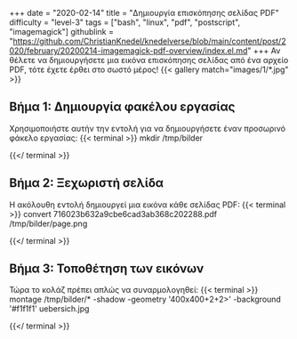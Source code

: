+++
date = "2020-02-14"
title = "Δημιουργία επισκόπησης σελίδας PDF"
difficulty = "level-3"
tags = ["bash", "linux", "pdf", "postscript", "imagemagick"]
githublink = "https://github.com/ChristianKnedel/knedelverse/blob/main/content/post/2020/february/20200214-imagemagick-pdf-overview/index.el.md"
+++
Αν θέλετε να δημιουργήσετε μια εικόνα επισκόπησης σελίδας από ένα αρχείο PDF, τότε έχετε έρθει στο σωστό μέρος!
{{< gallery match="images/1/*.jpg" >}}

## Βήμα 1: Δημιουργία φακέλου εργασίας
Χρησιμοποιήστε αυτήν την εντολή για να δημιουργήσετε έναν προσωρινό φάκελο εργασίας:
{{< terminal >}}
mkdir /tmp/bilder

{{</ terminal >}}

## Βήμα 2: Ξεχωριστή σελίδα
Η ακόλουθη εντολή δημιουργεί μια εικόνα κάθε σελίδας PDF:
{{< terminal >}}
convert 716023b632a9cbe6cad3ab368c202288.pdf /tmp/bilder/page.png

{{</ terminal >}}

## Βήμα 3: Τοποθέτηση των εικόνων
Τώρα το κολάζ πρέπει απλώς να συναρμολογηθεί:
{{< terminal >}}
montage /tmp/bilder/* -shadow -geometry '400x400+2+2>' -background '#f1f1f1' uebersich.jpg

{{</ terminal >}}
